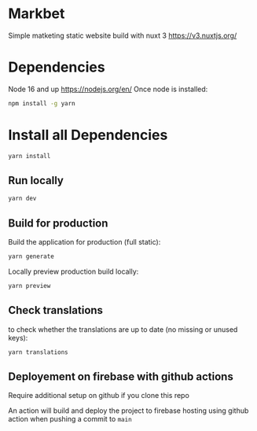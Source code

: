# Markbet

Simple matketing static website build with nuxt 3
https://v3.nuxtjs.org/

# Dependencies

Node 16 and up https://nodejs.org/en/
Once node is installed:

```bash
npm install -g yarn
```

# Install all Dependencies

```sh
yarn install
```

## Run locally

```bash
yarn dev
```

## Build for production

Build the application for production (full static):

```bash
yarn generate
```

Locally preview production build locally:

```bash
yarn preview
```

## Check translations

to check whether the translations are up to date (no missing or unused keys):

```bash
yarn translations
```

## Deployement on firebase with github actions

Require additional setup on github if you clone this repo

An action will build and deploy the project to firebase hosting using github action when pushing a commit to `main`
